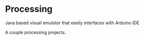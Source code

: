 Processing
==========

Java based visual emulator that easily interfaces with Arduino IDE


A couple processing projects.
